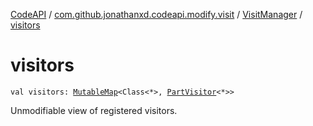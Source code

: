 [CodeAPI](../../index.md) / [com.github.jonathanxd.codeapi.modify.visit](../index.md) / [VisitManager](index.md) / [visitors](.)

# visitors

`val visitors: `[`MutableMap`](https://kotlinlang.org/api/latest/jvm/stdlib/kotlin.collections/-mutable-map/index.html)`<Class<*>, `[`PartVisitor`](../-part-visitor/index.md)`<*>>`

Unmodifiable view of registered visitors.


